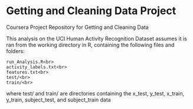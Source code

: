 # Getting and Cleaning Data Project
Coursera Project Repository for Getting and Cleaning Data

This analysis on the UCI Human Activity Recognition Dataset assumes it is ran
from the working directory in R, containing the following files and folders:

    run_Analysis.R<br>
    activity_labels.txt<br>
    features.txt<br>
    test/<br>
    train/<br>

where test/ and train/ are directories containing the x_test, y_test, 
x_train, y_train, subject_test, and subject_train data